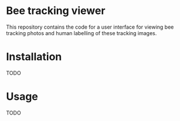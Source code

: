 # Bee tracking viewer

This repository contains the code for a user interface for viewing bee tracking photos and human labelling of these tracking images.

# Installation

TODO

# Usage

TODO
